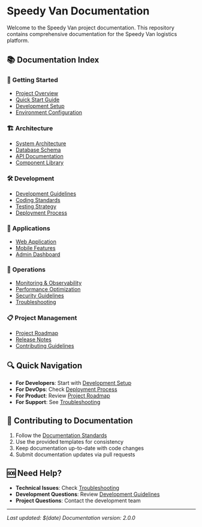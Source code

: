 # Speedy Van Documentation

Welcome to the Speedy Van project documentation. This repository contains comprehensive documentation for the Speedy Van logistics platform.

## 📚 Documentation Index

### 🚀 Getting Started

- [Project Overview](./overview.md)
- [Quick Start Guide](./quick-start.md)
- [Development Setup](./development-setup.md)
- [Environment Configuration](./environment.md)

### 🏗️ Architecture

- [System Architecture](./architecture/README.md)
- [Database Schema](./architecture/database.md)
- [API Documentation](./architecture/api.md)
- [Component Library](./architecture/components.md)

### 🛠️ Development

- [Development Guidelines](./development/README.md)
- [Coding Standards](./development/coding-standards.md)
- [Testing Strategy](./development/testing.md)
- [Deployment Process](./development/deployment.md)

### 📱 Applications

- [Web Application](./apps/web/README.md)
- [Mobile Features](./apps/web/mobile-features.md)
- [Admin Dashboard](./apps/web/admin-dashboard.md)

### 🔧 Operations

- [Monitoring & Observability](./operations/monitoring.md)
- [Performance Optimization](./operations/performance.md)
- [Security Guidelines](./operations/security.md)
- [Troubleshooting](./operations/troubleshooting.md)

### 📋 Project Management

- [Project Roadmap](./project/roadmap.md)
- [Release Notes](./project/releases.md)
- [Contributing Guidelines](./project/contributing.md)

## 🔍 Quick Navigation

- **For Developers**: Start with [Development Setup](./development-setup.md)
- **For DevOps**: Check [Deployment Process](./development/deployment.md)
- **For Product**: Review [Project Roadmap](./project/roadmap.md)
- **For Support**: See [Troubleshooting](./operations/troubleshooting.md)

## 📝 Contributing to Documentation

1. Follow the [Documentation Standards](./development/documentation-standards.md)
2. Use the provided templates for consistency
3. Keep documentation up-to-date with code changes
4. Submit documentation updates via pull requests

## 🆘 Need Help?

- **Technical Issues**: Check [Troubleshooting](./operations/troubleshooting.md)
- **Development Questions**: Review [Development Guidelines](./development/README.md)
- **Project Questions**: Contact the development team

---

_Last updated: $(date)_
_Documentation version: 2.0.0_

